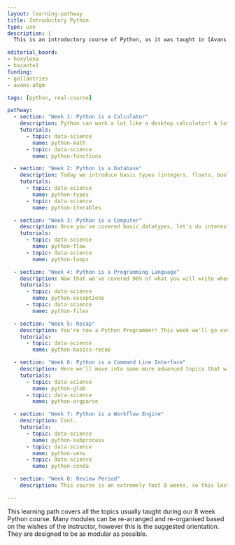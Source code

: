 ```yaml
---
layout: learning-pathway
title: Introductory Python
type: use
description: |
  This is an introductory course of Python, as it was taught in [Avans Hogeschool](https://www.avans.nl/) in the Netherlands.

editorial_board:
- hexylena
- bazante1
funding:
- gallantries
- avans-atgm

tags: [python, real-course]

pathway:
  - section: "Week 1: Python is a Calculator"
    description: Python can work a lot like a desktop calculator! A lot of mathematical expressions one is used to from maths classes are the same or very similar in Python. Functional notation is also introduced.
    tutorials:
      - topic: data-science
        name: python-math
      - topic: data-science
        name: python-functions

  - section: "Week 2: Python is a Database"
    description: Today we introduce basic types (integers, floats, booleans, lists, and dictionaries) that allow you to store data.
    tutorials:
      - topic: data-science
        name: python-types
      - topic: data-science
        name: python-iterables

  - section: "Week 3: Python is a Computer"
    description: Once you've covered basic datatypes, let's do interesting things with Python like Loops! And Flow Control! Python lets you automate calculations and tasks and we'll learn about that building block this week.
    tutorials:
      - topic: data-science
        name: python-flow
      - topic: data-science
        name: python-loops

  - section: "Week 4: Python is a Programming Language"
    description: Now that we've covered 90% of what you will write when you write a programming language, let's look at the last 10%, reading and writing files and handling exceptional circumstances.
    tutorials:
      - topic: data-science
        name: python-exceptions
      - topic: data-science
        name: python-files

  - section: "Week 5: Recap"
    description: You're now a Python Programmer! This week we'll go over everything you learned and work on some exercises that require putting together all of your new skills.
    tutorials:
      - topic: data-science
        name: python-basics-recap

  - section: "Week 6: Python is a Command Line Interface"
    description: Here we'll move into some more advanced topics that will make you a better python programmer!
    tutorials:
      - topic: data-science
        name: python-glob
      - topic: data-science
        name: python-argparse

  - section: "Week 7: Python is a Workflow Engine"
    description: Cont.
    tutorials:
      - topic: data-science
        name: python-subprocess
      - topic: data-science
        name: python-venv
      - topic: data-science
        name: python-conda

  - section: "Week 8: Review Period"
    description: This course is an extremely fast 8 weeks, so this last week is spent on helping students debug problems in-person

---
```


This learning path covers all the topics usually taught during our 8 week
Python course. Many modules can be re-arranged and re-organised based on the
wishes of the instructor, however this is the suggested orientation. They are
designed to be as modular as possible.
